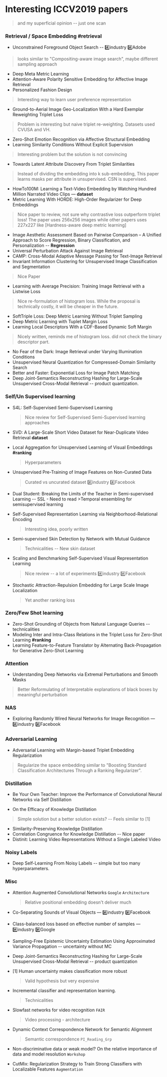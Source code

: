 # Interesting ICCV2019 papers
> and my superficial opinion -- just one scan

### Retrieval / Space Embedding #retrieval
* Unconstrained Foreground Object Search -- :hash:industry :hash:Adobe 

 >looks similar to "Compositing-aware image search", maybe different sampling approach
* Deep Meta Metric Learning 
* Attention-Aware Polarity Sensitive Embedding for Affective Image Retrieval
* Personalized Fashion Design
> Interesting way to learn user preference representation

* Ground-to-Aerial Image Geo-Localization With a Hard Exemplar Reweighting Triplet Loss
> Problem is interesting but naive triplet re-weighting. Datasets used CVUSA and  VH.
* Zero-Shot Emotion Recognition via Affective Structural Embedding
* Learning Similarity Conditions Without Explicit Supervision
> Interesting problem but the solution is not convincing
* Towards Latent Attribute Discovery From Triplet Similarities
> Instead of dividing the embedding into k sub-embedding, This paper learns masks per attribute in unsupervised. CSN is supervised.
* HowTo100M: Learning a Text-Video Embedding by Watching Hundred Million Narrated Video Clips — **dataset**
* Metric Learning With HORDE: High-Order Regularizer for Deep Embeddings
> Nice paper to review, not sure why contrastive loss outperform triplet loss! The paper uses 256x256 images while other papers uses 227x227 like [Hardness-aware deep metric learning]
* Image Aesthetic Assessment Based on Pairwise Comparison – A Unified Approach to Score Regression, Binary Classification, and Personalization -- **Regression**
* Universal Perturbation Attack Against Image Retrieval
* CAMP: Cross-Modal Adaptive Message Passing for Text-Image Retrieval
* Invariant Information Clustering for Unsupervised Image Classification and Segmentation
> Nice Paper
* Learning with Average Precision: Training Image Retrieval with a Listwise Loss
> Nice re-formulation of histogram loss. While the proposal is technically costly, it will be cheaper in the future.
* SoftTriple Loss: Deep Metric Learning Without Triplet Sampling
* Deep Metric Learning with Tuplet Margin Loss
* Learning Local Descriptors With a CDF-Based Dynamic Soft Margin
> Nicely written, reminds me of histogram loss. did not check the binary descriptor part.
* No Fear of the Dark: Image Retrieval under Varying Illumination Conditions
* Unsupervised Neural Quantization for Compressed-Domain Similarity Search
* Better and Faster: Exponential Loss for Image Patch Matching
* Deep Joint-Semantics Reconstructing Hashing for Large-Scale Unsupervised Cross-Modal Retrieval -- product quantization.

### Self/Un Supervised learning 

* S4L: Self-Supervised Semi-Supervised Learning
	> Nice review for Self-Supervised Semi-Supervised learning approaches

* SVD: A Large-Scale Short Video Dataset for Near-Duplicate Video Retrieval **dataset**
* Local Aggregation for Unsupervised Learning of Visual Embeddings **#ranking**
	> Hyperparameters
* Unsupervised Pre-Training of Image Features on Non-Curated Data 
	> Curated vs uncurated dataset :hash:industry :hash:Facebook 

* Dual Student: Breaking the Limits of the Teacher in Semi-supervised Learning -- SSL - Need to read >Temporal ensembling for semisupervised learning

* Self-Supervised Representation Learning via Neighborhood-Relational Encoding
	> Interesting idea, poorly written

* Semi-supervised Skin Detection by Network with Mutual Guidance
	> Technicalities -- New skin dataset

* Scaling and Benchmarking Self-Supervised Visual Representation Learning 
	> Nice review -- a lot of experiments :hash:industry :hash:Facebook

* Stochastic Attraction-Repulsion Embedding for Large Scale Image Localization
	> Yet another ranking loss

### Zero/Few Shot learning 

* Zero-Shot Grounding of Objects from Natural Language Queries -- technicalities
* Modeling Inter and Intra-Class Relations in the Triplet Loss for Zero-Shot Learning **#ranking**
* Learning Feature-to-Feature Translator by Alternating Back-Propagation for Generative Zero-Shot Learning

### Attention 
* Understanding Deep Networks via Extremal Perturbations and Smooth Masks 

> Better Reformulating of Interpretable explanations of black boxes by meaningful perturbation

### NAS
* Exploring Randomly Wired Neural Networks for Image Recognition — :hash:industry :hash:Facebook

### Adversarial Learning

* Adversarial Learning with Margin-based Triplet Embedding Regularization

> Regularize the space embedding similar to "Boosting Standard Classification Architectures Through a Ranking Regularizer".

### Distillation
* Be Your Own Teacher: Improve the Performance of Convolutional Neural Networks via Self Distillation

* On the Efficacy of Knowledge Distillation
> Simple solution but a better solution exists? -- Feels similar to [1]

* Similarity-Preserving Knowledge Distillation
* Correlation Congruence for Knowledge Distillation -- Nice paper
* Distinit: Learning Video Representations Without a Single Labeled Video

### Noisy Labels
* Deep Self-Learning From Noisy Labels -- simple but too many hyperparameters.

### Misc
* Attention Augmented Convolutional Networks `Google` `Architecture`
	> Relative positional embedding doesn't deliver much
	
* Co-Separating Sounds of Visual Objects — :hash:industry :hash:Facebook 
* Class-balanced loss based on effective number of samples — :hash:industry :hash:Google
* Sampling-Free Epistemic Uncertainty Estimation Using Approximated Variance Propagation -- uncertainty without MC
* Deep Joint-Semantics Reconstructing Hashing for Large-Scale Unsupervised Cross-Modal Retrieval -- product quantization

* [1] Human uncertainty makes classification more robust
	> Valid hypothesis but very expensive

* Incremental classifier and representation learning.
	> Technicalities
* Slowfast networks for video recognition `FAIR`
	> Video processing - architecture
* Dynamic Context Correspondence Network for Semantic Alignment
	> Semantic correspondence `PI_Reading_Grp`
* Non-discriminative data or weak model? On the relative importance of data and model resolution `Workshop` 
* CutMix: Regularization Strategy to Train Strong Classifiers with Localizable Features `Augmentation`